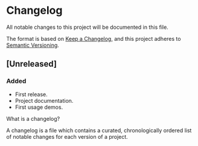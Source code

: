 # Changelog

All notable changes to this project will be documented in this file.

The format is based on [Keep a Changelog](https://keepachangelog.com/en/1.0.0/),
and this project adheres to [Semantic Versioning](https://semver.org/spec/v2.0.0.html).

## [Unreleased]

### Added

- First release.
- Project documentation.
- First usage demos.

What is a changelog?

A changelog is a file which contains a curated, chronologically ordered list of notable changes for each version of a project.
